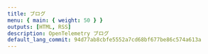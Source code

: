 ```yaml
---
title: ブログ
menu: { main: { weight: 50 } }
outputs: [HTML, RSS]
description: OpenTelemetry ブログ
default_lang_commit: 94d77ab8cbfe5552a7cd68bf677be86c574a613a
---
```


<script>
    document.addEventListener("DOMContentLoaded", function () {
        if (window.location.pathname.includes('/page/')) return;

        var checkbox = document.getElementById("m-blog2025-check");
        if (checkbox) checkbox.checked = true;
        checkbox = document.getElementById("m-blog2024-check");
        if (checkbox) checkbox.checked = true;
    });
</script>
